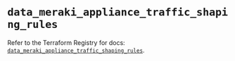 # `data_meraki_appliance_traffic_shaping_rules`

Refer to the Terraform Registry for docs: [`data_meraki_appliance_traffic_shaping_rules`](https://registry.terraform.io/providers/ciscodevnet/meraki/1.7.1/docs/data-sources/appliance_traffic_shaping_rules).
